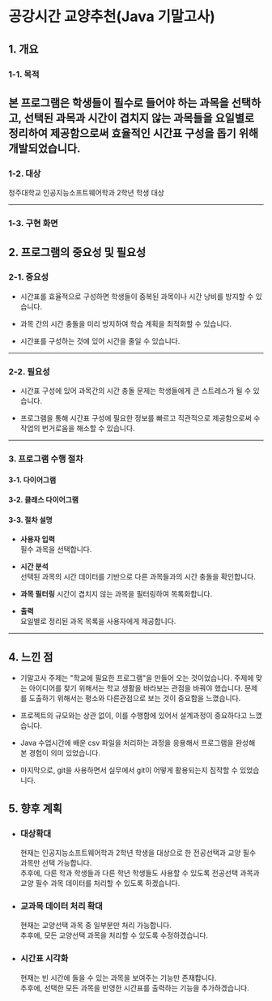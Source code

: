 # 공강시간 교양추천(Java 기말고사) 


## 1. 개요
### 1-1. 목적
본 프로그램은 학생들이 필수로 들어야 하는 과목을 선택하고, 
선택된 과목과 시간이 겹치지 않는 과목들을 요일별로 정리하여 제공함으로써 효율적인 시간표 구성을 돕기 위해 개발되었습니다.
---

### 1-2. 대상
청주대학교 인공지능소프트웨어학과 2학년 학생 대상

---

### 1-3. 구현 화면



## 2. 프로그램의 중요성 및 필요성
### 2-1. 중요성
- 시간표를 효율적으로 구성하면 학생들이 중복된 과목이나 시간 낭비를 방지할 수 있습니다.


- 과목 간의 시간 충돌을 미리 방지하여 학습 계획을 최적화할 수 있습니다.


- 시간표를 구성하는 것에 있어 시간을 줄일 수 있습니다.

---

### 2-2. 필요성

- 시간표 구성에 있어 과목간의 시간 충돌 문제는 학생들에게 큰 스트레스가 될 수 있습니다.


- 프로그램을 통해 시간표 구성에 필요한 정보를 빠르고 직관적으로 제공함으로써 수작업의 번거로움을 해소할 수 있습니다.

---

### 3. 프로그램 수행 절차
#### 3-1. 다이어그램


#### 3-2. 클래스 다이어그램

#### 3-3. 절차 설명
- **사용자 입력**  
  필수 과목을 선택합니다.


- **시간 분석**  
  선택된 과목의 시간 데이터를 기반으로 다른 과목들과의 시간 충돌을 확인합니다.


- **과목 필터링**
  시간이 겹치지 않는 과목을 필터링하여 목록화합니다.


- **출력**  
  요일별로 정리된 과목 목록을 사용자에게 제공합니다.

---

## 4. 느낀 점

- 기말고사 주제는 "학교에 필요한 프로그램"을 만들어 오는 것이었습니다.
   주제에 맞는 아이디어를 찾기 위해서는 학교 생활을 바라보는 관점을 바꿔야 했습니다. 
   문제를 도출하기 위해서는 평소와 다른관점으로 보는 것이 중요함을 느꼈습니다.  


- 프로젝트의 규모와는 상관 없이, 이를 수행함에 있어서 설계과정이 중요하다고 느꼈습니다.


- Java 수업시간에 배운 csv 파일을 처리하는 과정을 응용해서 프로그램을 완성해 본 경험이 의미 있었습니다.


- 마지막으로, git을 사용하면서 실무에서 git이 어떻게 활용되는지 짐작할 수 있었습니다.


## 5. 향후 계획

- ### **대상확대**  
  현재는 인공지능소프트웨어학과 2학년 학생을 대상으로 한 전공선택과 교양 필수 과목만 선택 가능합니다.  
추후에, 다른 학과 학생들과 다른 학년 학생들도 사용할 수 있도록 전공선택 과목과 교양 필수 과목 데이터를 처리할 수 있도록 하겠습니다.

- ### **교과목 데이터 처리 확대**
  현재는 교양선택 과목 중 일부분만 처리 가능합니다.  
추후에, 모든 교양선택 과목을 처리할 수 있도록 수정하겠습니다.

- ### **시간표 시각화**
  현재는 빈 시간에 들을 수 있는 과목을 보여주는 기능만 존재합니다.  
  추후에, 선택한 모든 과목을 반영한 시간표를 출력하는 기능을 추가하겠습니다.


